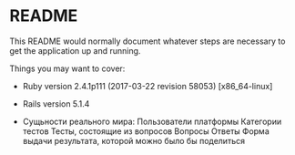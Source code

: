 # README

This README would normally document whatever steps are necessary to get the
application up and running.

Things you may want to cover:

* Ruby version 2.4.1p111 (2017-03-22 revision 58053) [x86_64-linux]

* Rails version 5.1.4

* Сущьности реального мира:
Пользователи платформы
Категории тестов
Тесты, состоящие из вопросов
Вопросы
Ответы
Форма выдачи результата, которой можно было бы поделиться
